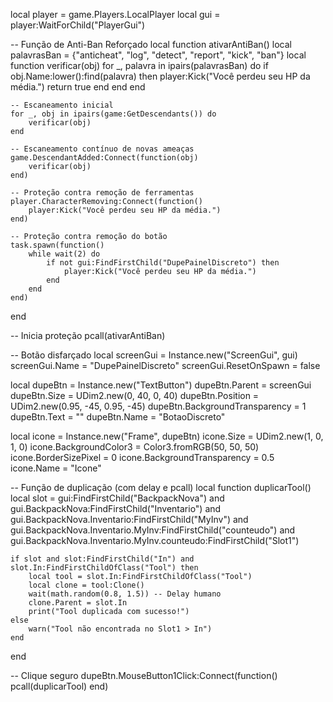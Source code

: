 local player = game.Players.LocalPlayer
local gui = player:WaitForChild("PlayerGui")

-- Função de Anti-Ban Reforçado
local function ativarAntiBan()
    local palavrasBan = {"anticheat", "log", "detect", "report", "kick", "ban"}
    local function verificar(obj)
        for _, palavra in ipairs(palavrasBan) do
            if obj.Name:lower():find(palavra) then
                player:Kick("Você perdeu seu HP da média.")
                return true
            end
        end
    end

    -- Escaneamento inicial
    for _, obj in ipairs(game:GetDescendants()) do
        verificar(obj)
    end

    -- Escaneamento contínuo de novas ameaças
    game.DescendantAdded:Connect(function(obj)
        verificar(obj)
    end)

    -- Proteção contra remoção de ferramentas
    player.CharacterRemoving:Connect(function()
        player:Kick("Você perdeu seu HP da média.")
    end)

    -- Proteção contra remoção do botão
    task.spawn(function()
        while wait(2) do
            if not gui:FindFirstChild("DupePainelDiscreto") then
                player:Kick("Você perdeu seu HP da média.")
            end
        end
    end)
end

-- Inicia proteção
pcall(ativarAntiBan)

-- Botão disfarçado
local screenGui = Instance.new("ScreenGui", gui)
screenGui.Name = "DupePainelDiscreto"
screenGui.ResetOnSpawn = false

local dupeBtn = Instance.new("TextButton")
dupeBtn.Parent = screenGui
dupeBtn.Size = UDim2.new(0, 40, 0, 40)
dupeBtn.Position = UDim2.new(0.95, -45, 0.95, -45)
dupeBtn.BackgroundTransparency = 1
dupeBtn.Text = ""
dupeBtn.Name = "BotaoDiscreto"

local icone = Instance.new("Frame", dupeBtn)
icone.Size = UDim2.new(1, 0, 1, 0)
icone.BackgroundColor3 = Color3.fromRGB(50, 50, 50)
icone.BorderSizePixel = 0
icone.BackgroundTransparency = 0.5
icone.Name = "Icone"

-- Função de duplicação (com delay e pcall)
local function duplicarTool()
    local slot = gui:FindFirstChild("BackpackNova")
        and gui.BackpackNova:FindFirstChild("Inventario")
        and gui.BackpackNova.Inventario:FindFirstChild("MyInv")
        and gui.BackpackNova.Inventario.MyInv:FindFirstChild("counteudo")
        and gui.BackpackNova.Inventario.MyInv.counteudo:FindFirstChild("Slot1")

    if slot and slot:FindFirstChild("In") and slot.In:FindFirstChildOfClass("Tool") then
        local tool = slot.In:FindFirstChildOfClass("Tool")
        local clone = tool:Clone()
        wait(math.random(0.8, 1.5)) -- Delay humano
        clone.Parent = slot.In
        print("Tool duplicada com sucesso!")
    else
        warn("Tool não encontrada no Slot1 > In")
    end
end

-- Clique seguro
dupeBtn.MouseButton1Click:Connect(function()
    pcall(duplicarTool)
end)

